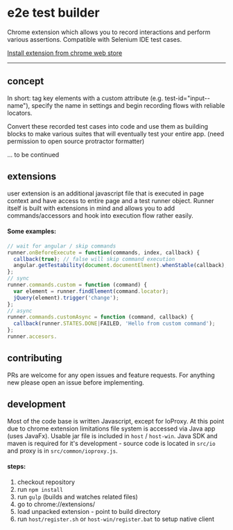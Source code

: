 # e2e test builder

Chrome extension which allows you to record interactions and perform various assertions. Compatible with Selenium IDE test cases.

[Install extension from chrome web store](https://chrome.google.com/webstore/detail/e2e-test-builder/pamfkepooglpdkepmlopejpmcpggaobo)

---
## concept

In short: tag key elements with a custom attribute (e.g. test-id="input--name"), specify the name in settings and begin recording flows with reliable locators. 

Convert these recorded test cases into code and use them as building blocks to make various suites that will eventually test your entire app. (need permission to open source protractor formatter)

... to be continued

## extensions

user extension is an additional javascript file that is executed in page context and have access to entire page and a test runner object. Runner itself is built with extensions in mind and allows you to add commands/accessors and hook into execution flow rather easily.

#### Some examples:

```js
// wait for angular / skip commands
runner.onBeforeExecute = function(commands, index, callback) {
  callback(true); // false will skip command execution
  angular.getTestability(document.documentElment).whenStable(callback); 
};
// sync
runner.commands.custom = function (command) {
  var element = runner.findElement(command.locator);
  jQuery(element).trigger('change');
};
// async
runner.commands.customAsync = function (command, callback) {
  callback(runner.STATES.DONE|FAILED, 'Hello from custom command');
};
runner.accesors.
```

## contributing

PRs are welcome for any open issues and feature requests. For anything new please open an issue before implementing.

## development

Most of the code base is written Javascript, except for IoProxy. At this point due to chrome extension limitations file system is accessed via Java app (uses JavaFx). Usable jar file is included in `host` / `host-win`. Java SDK and maven is required for it's development - source code is located in `src/io` and proxy is in `src/common/ioproxy.js`.

#### steps:

1. checkout repository
2. run `npm install`
3. run `gulp` (builds and watches related files)
4. go to chrome://extensions/
5. load unpacked extension - point to build directory
6. run `host/register.sh` or `host-win/register.bat` to setup native client
